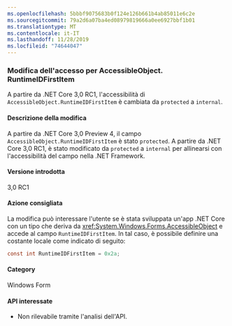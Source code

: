 ```yaml
---
ms.openlocfilehash: 5bbbf9075683b0f124e126b661b4ab85011e6c2e
ms.sourcegitcommit: 79a2d6a07ba4ed08979819666a0ee6927bbf1b01
ms.translationtype: MT
ms.contentlocale: it-IT
ms.lasthandoff: 11/28/2019
ms.locfileid: "74644047"
---
```

### <a name="change-of-access-for-accessibleobjectruntimeidfirstitem"></a>Modifica dell'accesso per AccessibleObject. RuntimeIDFirstItem

A partire da .NET Core 3,0 RC1, l'accessibilità di `AccessibleObject.RuntimeIDFirstItem` è cambiata da `protected` a `internal`.

#### <a name="change-description"></a>Descrizione della modifica

A partire da .NET Core 3,0 Preview 4, il campo `AccessibleObject.RuntimeIDFirstItem` è stato `protected`. A partire da .NET Core 3,0 RC1, è stato modificato da `protected` a `internal` per allinearsi con l'accessibilità del campo nella .NET Framework.

#### <a name="version-introduced"></a>Versione introdotta

3,0 RC1

#### <a name="recommended-action"></a>Azione consigliata

La modifica può interessare l'utente se è stata sviluppata un'app .NET Core con un tipo che deriva da <xref:System.Windows.Forms.AccessibleObject> e accede al campo `RuntimeIDFirstItem`. In tal caso, è possibile definire una costante locale come indicato di seguito:

```csharp
const int RuntimeIDFirstItem = 0x2a;
```

#### <a name="category"></a>Category

Windows Form

#### <a name="affected-apis"></a>API interessate

- Non rilevabile tramite l'analisi dell'API.

<!-- 

### Affected APIs

- Not detectable via API analysis.

-->
